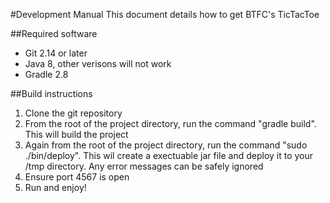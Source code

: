 #Development Manual
This document details how to get BTFC's TicTacToe

##Required software
* Git 2.14 or later
* Java 8, other verisons will not work
* Gradle 2.8

##Build instructions
1. Clone the git repository
2. From the root of the project directory, run the command "gradle build". This will build the project
3. Again from the root of the project directory, run the command "sudo ./bin/deploy". This wil create a exectuable jar file and deploy it to your /tmp directory. Any error messages can be safely ignored
4. Ensure port 4567 is open
5. Run and enjoy!
